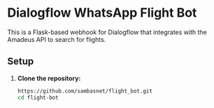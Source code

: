 # Dialogflow WhatsApp Flight Bot

This is a Flask-based webhook for Dialogflow that integrates with the Amadeus API to search for flights.

## Setup

1. **Clone the repository:**

   ```bash
   https://github.com/sambasnet/flight_bot.git
   cd flight-bot
